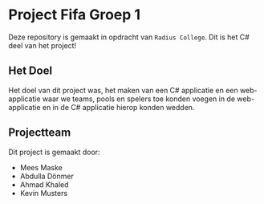 # Project Fifa Groep 1

Deze repository is gemaakt in opdracht van `Radius College`. Dit is het C# deel van het project!

## Het Doel

Het doel van dit project was, het maken van een C# applicatie en een web-applicatie waar we
teams, pools en spelers toe konden voegen in de web-applicatie en in de C# applicatie hierop konden wedden.

## Projectteam

Dit project is gemaakt door:
- Mees Maske
- Abdulla Dönmer
- Ahmad Khaled
- Kevin Musters